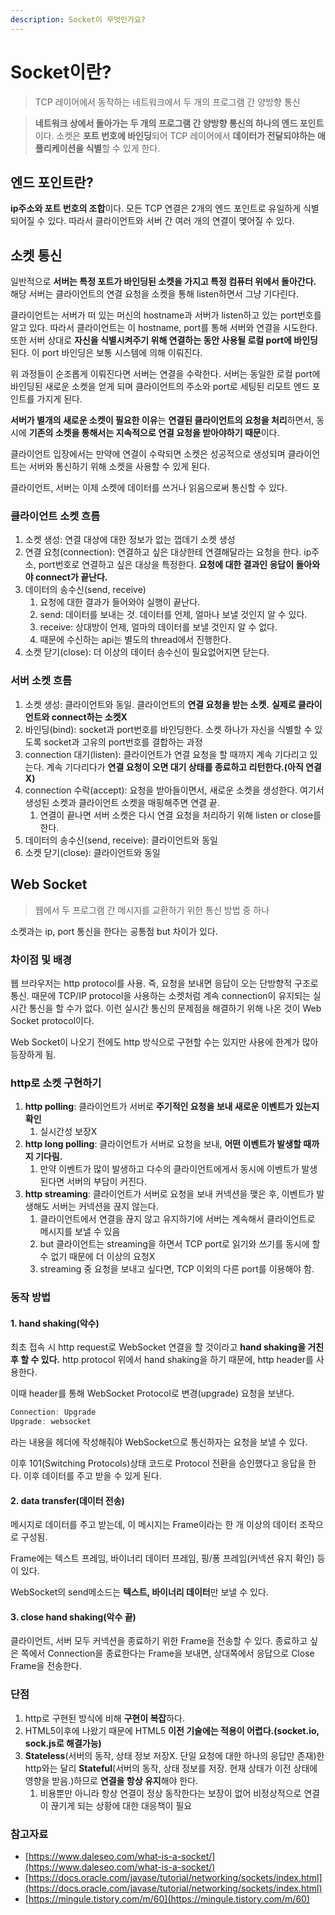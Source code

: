 ```yaml
---
description: Socket이 무엇인가요?
---
```


# Socket이란?

> TCP 레이어에서 동작하는 네트워크에서 두 개의 프로그램 간 양방향 통신

> **네트워크 상에서 돌아가는 두 개의 프로그램 간 양방향 통신의 하나의 엔드 포인트**이다. 소켓은 **포트 번호에 바인딩**되어 TCP 레이어에서 **데이터가 전달되야하는 애플리케이션을 식별**할 수 있게 한다.

## 엔드 포인트란?

**ip주소와 포트 번호의 조합**이다. 모든 TCP 연결은 2개의 엔드 포인트로 유일하게 식별되어질 수 있다. 따라서 클라이언트와 서버 간 여러 개의 연결이 맺어질 수 있다.

## 소켓 통신

일반적으로 **서버는 특정 포트가 바인딩된 소켓을 가지고 특정 컴퓨터 위에서 돌아간다.** 해당 서버는 클라이언트의 연결 요청을 소켓을 통해 listen하면서 그냥 기다린다.

클라이언트는 서버가 떠 있는 머신의 hostname과 서버가 listen하고 있는 port번호를 알고 있다. 따라서 클라이언트는 이 hostname, port를 통해 서버와 연결을 시도한다. 또한 서버 상대로 **자신을 식별시켜주기 위해 연결하는 동안 사용될 로컬 port에 바인딩**된다. 이 port 바인딩은 보통 시스템에 의해 이뤄진다.

위 과정들이 순조롭게 이뤄진다면 서버는 연결을 수락한다. 서버는 동일한 로컬 port에 바인딩된 새로운 소켓을 얻게 되며 클라이언트의 주소와 port로 세팅된 리모트 엔드 포인트를 가지게 된다.

**서버가 별개의 새로운 소켓이 필요한 이유**는 **연결된 클라이언트의 요청을 처리**하면서, 동시에 **기존의 소켓을 통해서는 지속적으로 연결 요청을 받아야하기 때문**이다.

클라이언트 입장에서는 만약에 연결이 수락되면 소켓은 성공적으로 생성되며 클라이언트는 서버와 통신하기 위해 소켓을 사용할 수 있게 된다.

클라이언트, 서버는 이제 소켓에 데이터를 쓰거나 읽음으로써 통신할 수 있다.



### 클라이언트 소켓 흐름

1. 소켓 생성: 연결 대상에 대한 정보가 없는 껍데기 소켓 생성
2. 연결 요청(connection): 연결하고 싶은 대상한테 연결해달라는 요청을 한다. ip주소, port번호로 연결하고 싶은 대상을 특정한다. **요청에 대한 결과인 응답이 돌아와야 connect가 끝난다.**
3. 데이터의 송수신(send, receive)
   1. 요청에 대한 결과가 들어와야 실행이 끝난다.
   2. send: 데이터를 보내는 것. 데이터를 언제, 얼마나 보낼 것인지 알 수 있다.
   3. receive: 상대방이 언제, 얼마의 데이터를 보낼 것인지 알 수 없다.
   4. 때문에 수신하는 api는 별도의 thread에서 진행한다.
4. 소켓 닫기(close): 더 이상의 데이터 송수신이 필요없어지면 닫는다.



### 서버 소켓 흐름

1. 소켓 생성: 클라이언트와 동일. 클라이언트의 **연결 요청을 받는 소켓.** **실제로 클라이언트와 connect하는 소켓X**
2. 바인딩(bind): socket과 port번호를 바인딩한다. 소켓 하나가 자신을 식별할 수 있도록 socket과 고유의 port번호를 결합하는 과정
3. connection 대기(listen): 클라이언트가 연결 요청을 할 때까지 계속 기다리고 있는다. 계속 기다리다가 **연결 요청이 오면 대기 상태를 종료하고 리턴한다.(아직 연결 X)**
4. connection 수락(accept): 요청을 받아들이면서, 새로운 소켓을 생성한다. 여기서 생성된 소켓과 클라이언트 소켓을 매핑해주면 연결 끝.
   1. 연결이 끝나면 서버 소켓은 다시 연결 요청을 처리하기 위해 listen or close를 한다.
5. 데이터의 송수신(send, receive): 클라이언트와 동일
6. 소켓 닫기(close): 클라이언트와 동일



## Web Socket

> 웹에서 두 프로그램 간 메시지를 교환하기 위한 통신 방법 중 하나

소켓과는 ip, port 통신을 한다는 공통점 but 차이가 있다.

### 차이점 및 배경

웹 브라우저는 http protocol를 사용. 즉, 요청을 보내면 응답이 오는 단방향적 구조로 통신. 때문에 TCP/IP protocol을 사용하는 소켓처럼 계속 connection이 유지되는 실시간 통신을 할 수가 없다. 이런 실시간 통신의 문제점을 해결하기 위해 나온 것이 Web Socket protocol이다.

Web Socket이 나오기 전에도 http 방식으로 구현할 수는 있지만 사용에 한계가 많아 등장하게 됨.

### http로 소켓 구현하기

1. **http polling**: 클라이언트가 서버로 **주기적인 요청을 보내 새로운 이벤트가 있는지 확인**
   1. 실시간성 보장X
2. **http long polling**: 클라이언트가 서버로 요청을 보내, **어떤 이벤트가 발생할 때까지 기다림.**
   1. 만약 이벤트가 많이 발생하고 다수의 클라이언트에게서 동시에 이벤트가 발생된다면 서버의 부담이 커진다.
3. **http streaming**: 클라이언트가 서버로 요청을 보내 커넥션을 맺은 후, 이벤트가 발생해도 서버는 커넥션을 끊지 않는다.
   1. 클라이언트에서 연결을 끊지 않고 유지하기에 서버는 계속해서 클라이언트로 메시지를 보낼 수 있음
   2. but 클라이언트는 streaming을 하면서 TCP port로 읽기와 쓰기를 동시에 할 수 없기 때문에 더 이상의 요청X
   3. streaming 중 요청을 보내고 싶다면, TCP 이외의 다른 port를 이용해야 함.



### 동작 방법

#### 1. hand shaking(악수)

최초 접속 시 http request로 WebSocket 연결을 할 것이라고 **hand shaking을 거친 후 할 수 있다.** http protocol 위에서 hand shaking을 하기 때문에, http header를 사용한다.

이때 header를 통해 WebSocket Protocol로 변경(upgrade) 요청을 보낸다.

```javascript
Connection: Upgrade
Upgrade: websocket
```

라는 내용을 헤더에 작성해줘야 WebSocket으로 통신하자는 요청을 보낼 수 있다.

이후 101(Switching Protocols)상태 코드로 Protocol 전환을 승인했다고 응답을 한다. 이후 데이터를 주고 받을 수 있게 된다.

#### 2. data transfer(데이터 전송)

메시지로 데이터를 주고 받는데, 이 메시지는 Frame이라는 한 개 이상의 데이터 조작으로 구성됨.

Frame에는 텍스트 프레임, 바이너리 데이터 프레임, 핑/퐁 프레임(커넥션 유지 확인) 등이 있다.

WebSocket의 send메소드는 **텍스트, 바이너리 데이터**만 보낼 수 있다.

#### 3. close hand shaking(악수 끝)

클라이언트, 서버 모두 커넥션을 종료하기 위한 Frame을 전송할 수 있다. 종료하고 싶은 쪽에서 Connection을 종료한다는 Frame을 보내면, 상대쪽에서 응답으로 Close Frame을 전송한다.



### 단점

1. http로 구현된 방식에 비해 **구현이 복잡**하다.
2. HTML5이후에 나왔기 때문에 HTML5 **이전 기술에는 적용이 어렵다.(socket.io, sock.js로 해결가능)**
3. **Stateless**(서버의 동작, 상태 정보 저장X. 단일 요청에 대한 하나의 응답만 존재)한 http와는 달리 **Stateful**(서버의 동작, 상태 정보를 저장. 현재 상태가 이전 상태에 영향을 받음.)하므로 **연결을 항상 유지**해야 한다.
   1. 비용뿐만 아니라 항상 연결이 정상 동작한다는 보장이 없어 비정상적으로 연결이 끊기게 되는 상황에 대한 대응책이 필요

### 참고자료

* [https://www.daleseo.com/what-is-a-socket/](https://www.daleseo.com/what-is-a-socket/)
* [https://docs.oracle.com/javase/tutorial/networking/sockets/index.html](https://docs.oracle.com/javase/tutorial/networking/sockets/index.html)
* [https://mingule.tistory.com/m/60](https://mingule.tistory.com/m/60)
